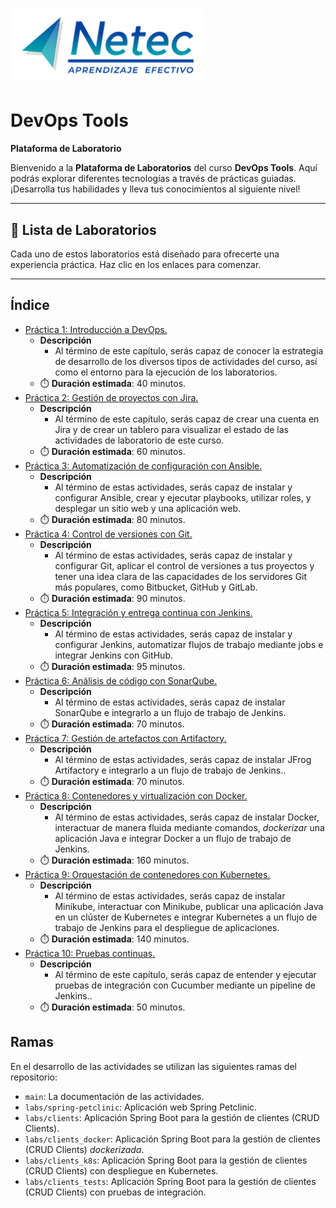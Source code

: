 # ![Logo](neteclogo.png)

# DevOps Tools

**Plataforma de Laboratorio**

Bienvenido a la **Plataforma de Laboratorios** del curso **DevOps Tools**. Aquí podrás explorar diferentes tecnologías a través de prácticas guiadas. ¡Desarrolla tus habilidades y lleva tus conocimientos al siguiente nivel!

---

## 🌟 **Lista de Laboratorios**

Cada uno de estos laboratorios está diseñado para ofrecerte una experiencia práctica. Haz clic en los enlaces para comenzar.

---

## Índice

- [Práctica 1: Introducción a DevOps.](./cap01/README.md)
  - **Descripción**
    - Al término de este capítulo, serás capaz de conocer la estrategia de desarrollo de los diversos tipos de actividades del curso, así como el entorno para la ejecución de los laboratorios.
  - ⏱️ **Duración estimada**:  40 minutos.
- [Práctica 2: Gestión de proyectos con Jira.](./cap02/README.md)
  - **Descripción**
    - Al término de este capítulo, serás capaz de crear una cuenta en Jira y de crear un tablero para visualizar el estado de las actividades de laboratorio de este curso.
  - ⏱️ **Duración estimada**:  60 minutos.
- [Práctica 3: Automatización de configuración con Ansible.](./cap03/README.md)
  - **Descripción**
    - Al término de estas actividades, serás capaz de instalar y configurar Ansible, crear y ejecutar playbooks, utilizar roles, y desplegar un sitio web y una aplicación web.
  - ⏱️ **Duración estimada**:  80 minutos.
- [Práctica 4: Control de versiones con Git.](./cap04/README.md)
  - **Descripción**
    - Al término de estas actividades, serás capaz de instalar y configurar Git, aplicar el control de versiones a tus proyectos y tener una idea clara de las capacidades de los servidores Git más populares, como Bitbucket, GitHub y GitLab.
  - ⏱️ **Duración estimada**:  90 minutos.
- [Práctica 5: Integración y entrega continua con Jenkins.](./cap05/README.md)
  - **Descripción**
    - Al término de estas actividades, serás capaz de instalar y configurar Jenkins, automatizar flujos de trabajo mediante jobs e integrar Jenkins con GitHub.
  - ⏱️ **Duración estimada**:  95 minutos.
- [Práctica 6: Análisis de código con SonarQube.](./cap06/README.md)
  - **Descripción**
    - Al término de estas actividades, serás capaz de instalar SonarQube e integrarlo a un flujo de trabajo de Jenkins.
  - ⏱️ **Duración estimada**:  70 minutos.
- [Práctica 7: Gestión de artefactos con Artifactory.](./cap07/README.md)
  - **Descripción**
    - Al término de estas actividades, serás capaz de instalar JFrog Artifactory e integrarlo a un flujo de trabajo de Jenkins..
  - ⏱️ **Duración estimada**:  70 minutos.
- [Práctica 8: Contenedores y virtualización con Docker.](./cap08/README.md)
  - **Descripción**
    - Al término de estas actividades, serás capaz de instalar Docker, interactuar de manera fluida mediante comandos, *dockerizar* una aplicación Java e integrar Docker a un flujo de trabajo de Jenkins.
  - ⏱️ **Duración estimada**:  160 minutos.
- [Práctica 9: Orquestación de contenedores con Kubernetes.](./cap09/README.md)
  - **Descripción**
    - Al término de estas actividades, serás capaz de instalar Minikube, interactuar con Minikube, publicar una aplicación Java en un clúster de Kubernetes e integrar Kubernetes a un flujo de trabajo de Jenkins para el despliegue de aplicaciones.
  - ⏱️ **Duración estimada**:  140 minutos.
- [Práctica 10: Pruebas continuas.](./cap10/README.md)
  - **Descripción**
    - Al término de este capítulo, serás capaz de entender y ejecutar pruebas de integración con Cucumber mediante un pipeline de Jenkins..
  - ⏱️ **Duración estimada**:  50 minutos.

## Ramas

En el desarrollo de las actividades se utilizan las siguientes ramas del repositorio:

- `main`: La documentación de las actividades.
- `labs/spring-petclinic`: Aplicación web Spring Petclinic.
- `labs/clients`: Aplicación Spring Boot para la gestión de clientes (CRUD Clients).
- `labs/clients_docker`: Aplicación Spring Boot para la gestión de clientes (CRUD Clients) _dockerizada_.
- `labs/clients_k8s`: Aplicación Spring Boot para la gestión de clientes (CRUD Clients) con despliegue en Kubernetes.
- `labs/clients_tests`: Aplicación Spring Boot para la gestión de clientes (CRUD Clients) con pruebas de integración.
